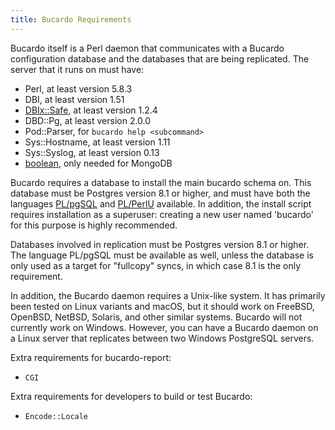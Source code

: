 ```yaml
---
title: Bucardo Requirements
---
```


Bucardo itself is a Perl daemon that communicates with a Bucardo configuration database and the databases that are being replicated. The server that it runs on must have:

-   Perl, at least version 5.8.3
-   DBI, at least version 1.51
-   [DBIx::Safe](/DBIx-Safe/), at least version 1.2.4
-   DBD::Pg, at least version 2.0.0
-   Pod::Parser, for `bucardo help <subcommand>`
-   Sys::Hostname, at least version 1.11
-   Sys::Syslog, at least version 0.13
-   [boolean](/Bucardo/installation/boolean), only needed for MongoDB

Bucardo requires a database to install the main bucardo schema on. This database must be Postgres version 8.1 or higher, and must have both the languages [PL/pgSQL](https://www.postgresql.org/docs/current/plpgsql-overview.html) and [PL/PerlU](https://www.postgresql.org/docs/current/plperl.html) available. In addition, the install script requires installation as a superuser: creating a new user named 'bucardo' for this purpose is highly recommended.

Databases involved in replication must be Postgres version 8.1 or higher. The language PL/pgSQL must be available as well, unless the database is only used as a target for "fullcopy" syncs, in which case 8.1 is the only requirement.

In addition, the Bucardo daemon requires a Unix-like system. It has primarily been tested on Linux variants and macOS, but it should work on FreeBSD, OpenBSD, NetBSD, Solaris, and other similar systems. Bucardo will not currently work on Windows. However, you can have a Bucardo daemon on a Linux server that replicates between two Windows PostgreSQL servers.

Extra requirements for bucardo-report:

- `CGI`

Extra requirements for developers to build or test Bucardo:

- `Encode::Locale`
